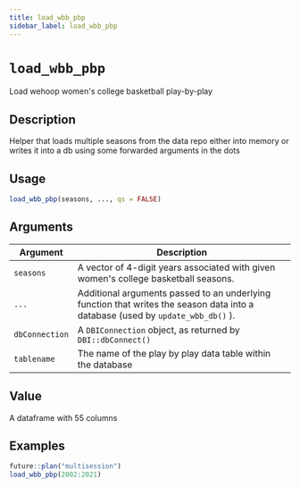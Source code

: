 ```yaml
---
title: load_wbb_pbp
sidebar_label: load_wbb_pbp
---
```

# `load_wbb_pbp`

Load wehoop women's college basketball play-by-play


## Description

Helper that loads multiple seasons from the data repo either into memory
 or writes it into a db using some forwarded arguments in the dots


## Usage

```r
load_wbb_pbp(seasons, ..., qs = FALSE)
```


## Arguments

Argument      |Description
------------- |----------------
`seasons`     |     A vector of 4-digit years associated with given women's college basketball seasons.
`...`     |     Additional arguments passed to an underlying function that writes the season data into a database (used by `update_wbb_db()` ).
`dbConnection`     |    A `DBIConnection` object, as returned by `DBI::dbConnect()`
`tablename`     |     The name of the play by play data table within the database



## Value

A dataframe with 55 columns

## Examples

```r
future::plan("multisession")
load_wbb_pbp(2002:2021)
```


